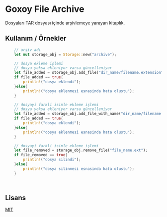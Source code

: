 # Goxoy File Archive

Dosyaları TAR dosyası içinde arşivlemeye yarayan kitaplık.

## Kullanım / Örnekler

```rust
    // arşiv adı
    let mut storage_obj = Storage::new("archive");

    // dosya ekleme işlemi 
    // dosya yoksa ekleniyor varsa güncelleniyor
    let file_added = storage_obj.add_file("dir_name/filename.extension");
    if file_added == true{
        println!("dosya eklendi");
    }else{
        println!("dosya eklenmesi esnasinda hata olustu");
    }

    // dosyayi farkli isimle ekleme işlemi
    // dosya yoksa ekleniyor varsa güncelleniyor
    let file_added = storage_obj.add_file_with_name("dir_name/filename.extension", "new_file_name.new_ext");
    if file_added == true{
        println!("dosya eklendi");
    }else{
        println!("dosya eklenmesi esnasinda hata olustu");
    }

    // dosyayi farkli isimle ekleme işlemi
    let file_removed = storage_obj.remove_file("file_name.ext");
    if file_removed == true{
        println!("dosya silindi");
    }else{
        println!("dosya silinmesi esnasinda hata olustu");
    }

    
```

  
## Lisans

[MIT](https://choosealicense.com/licenses/mit/)